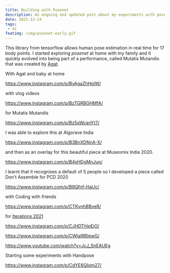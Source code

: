 ```yaml
---
title: Building with Posenet
description: An ongoing and updated post about my experiments with posenet 
date: 2021-12-24
tags: 
 - ai
featimg: /img/posenet-early.gif
---
```

This library from tensorflow allows human pose estimation in real time for 17 body points. I started exploring *posenet* at home with my family and it quickly evolved into being part of a performance, called Mutatis Mutandis that was created by [Agat](https://www.dobedobedo.be/). 

With Agat and baby at home

https://www.instagram.com/p/ByAgaZhHplW/

with vlog videos

https://www.instagram.com/p/BzTGRBGHMfA/

for Mutatis Mutandis

https://www.instagram.com/p/Bz5sWcanYt7/

I was able to explore this at Algorave India

https://www.instagram.com/p/B3BnXDNnA-X/

and then as an overlay for this beautiful piece at Museomix India 2020.

https://www.instagram.com/p/B4sHDgMnJun/

I learnt that it recognises a default of 5 people so I developed a piece called Don't Assemble for PCD 2020

https://www.instagram.com/p/B8Qfnf-HaUc/


with Coding with friends

https://www.instagram.com/p/CTKvnhBBveR/


for [Iterations 2021](https://iterations.online/)

https://www.instagram.com/p/CJHDThIpEjO/

https://www.instagram.com/p/CWlaIRBIewG/

https://www.youtube.com/watch?v=JcJ_SnEAUEg


Starting some experiments with Handpose

https://www.instagram.com/p/CdYE6QIqm27/
